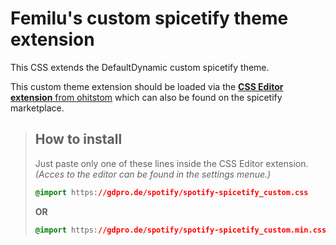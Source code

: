 # Femilu's custom spicetify theme extension

This CSS extends the DefaultDynamic custom spicetify theme.

This custom theme extension should be loaded via the [**CSS Editor extension** from ohitstom](https://github.com/FlafyDev/spotify-css-editor) which can also be found on the spicetify marketplace.

>## How to install
>
>Just paste only one of these lines inside the CSS Editor extension.
>*(Acces to the editor can be found in the settings menue.)*
>
>```CSS
>@import https://gdpro.de/spotify/spotify-spicetify_custom.css
>```
>
>**OR**
>
>
>```CSS
>@import https://gdpro.de/spotify/spotify-spicetify_custom.min.css
>```
>
